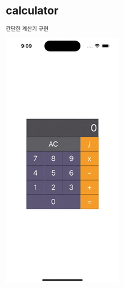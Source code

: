 # calculator
간단한 계산기 구현

![screenshot](https://github.com/yeontan0826/calculator/blob/master/assets/screenshot.gif)
